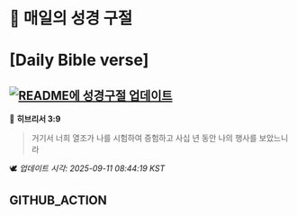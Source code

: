 # 🙏 매일의 성경 구절
# [Daily Bible verse]
## [![README에 성경구절 업데이트](https://github.com/DONGSUKA/first_test/actions/workflows/update-readme-bible.yml/badge.svg)](https://github.com/DONGSUKA/first_test/actions/workflows/update-readme-bible.yml)
<!-- START_BIBLE_VERSE -->
📖 **히브리서 3:9**
> 거기서 너희 열조가 나를 시험하여 증험하고 사십 년 동안 나의 행사를 보았느니라

🕊️ _업데이트 시각: 2025-09-11 08:44:19 KST_
  <!-- END_BIBLE_VERSE -->
## GITHUB_ACTION
